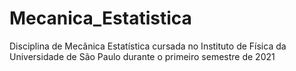 # Mecanica_Estatistica
Disciplina de Mecânica Estatística cursada no Instituto de Física da Universidade de São Paulo durante o primeiro semestre de 2021

